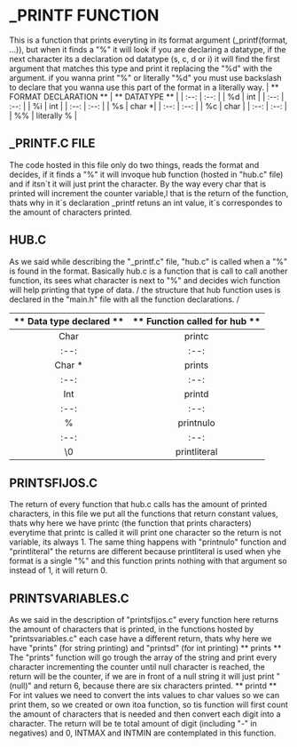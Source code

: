 # _PRINTF FUNCTION #
This is a function that prints everyting in its format argument (_printf(format, ...)), but when it finds a "%" it will look if you are declaring a datatype, if the next character its a declaration od datatype (s, c, d or i) it will find the first argument that matches this type and print it replacing the "%d" with the argument. if you wanna print "%" or literally "%d" you must use backslash to declare that you wanna use this part of the format in a literally way.
| ** FORMAT DECLARATION ** | ** DATATYPE ** |
| :--: | :--: |
| %d | int |
| :--: | :--: |
| %i | int |
| :--: | :--: |
| %s | char *|
| :--: | :--: |
| %c | char |
| :--: | :--: |
| %% | literally % |

## _PRINTF.C FILE ##
The code hosted in this file only do two things, reads the format and decides, if it finds a "%" it will invoque hub function (hosted in "hub.c" file) and if itsn´t it will just print the character. By the way every char that is printed will increment the counter variable,l that is the return of the function, thats why in it´s declaration _printf retuns an int value, it´s correspondes to the amount of characters printed.

## HUB.C ##
As we said while describing the "_printf.c" file, "hub.c" is called when a "%" is found in the format.
Basically hub.c is a function that is call to call another function, its sees what character is next to "%" and decides wich function will help printing that type of data. 
/ the structure that hub function uses is declared in the "main.h" file with all the function declarations. /

| ** Data type declared ** | ** Function called for hub ** |
| :--: | :--: |
| Char | printc |
| :--: | :--: |
| Char * | prints |
| :--: | :--: |
| Int | printd |
| :--: | :--: |
| % | printnulo |
| :--: | :--: |
| \0 | printliteral | 

## PRINTSFIJOS.C ##
The return of every function that hub.c calls has the amount of printed characters, in this file we put all the functions that return constant values, thats why here we have printc (the function that prints characters) everytime that printc is called it will print one character so the return is not variable, its always 1. The same thing happens with "printnulo" function and "printliteral" the returns are different because printliteral is used when yhe format is a single "%" and this function prints nothing with that argument so instead of 1, it will return 0.

## PRINTSVARIABLES.C ##
As we said in the description of "printsfijos.c" every function here returns the amount of characters that is printed, in the functions hosted by "printsvariables.c" each case have a different return, thats why here we have "prints" (for string printing) and "printsd" (for int printing)
** prints **
The "prints" function will go trough the array of the string and print every character incrementing the counter until null character is reached, the return will be the counter, if we are in front of a null string it will just print "(null)" and return 6, because there are six characters printed.
** printd **
For int values we need to convert the ints values to char values so we can print them, so we created or own itoa function, so tis function will first count the amount of characters that is needed and then convert each digit into a character. The return will be te total amount of digit (including "-" in negatives) and 0, INTMAX and INTMIN are contemplated in this function.

